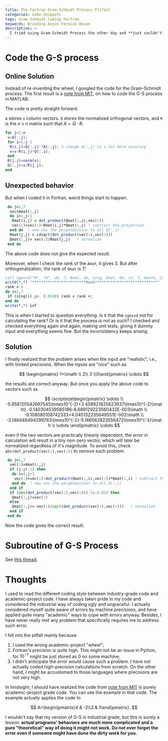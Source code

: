 ```yaml
---
title: The Fortran Gram-Schmidt Process Pitfall
categories: Code-Snippets
tags: Gram-Schmidt Coding Fortran 
keywords: Braiding Anyon Fermion Boson
description: >-
  I tried using Gram-Schmidt Process the other day and **just couldn't** get the correct result. It took me a few days trying to figure out why. Turns out that it's just a simple precision error problem.
---
```


# Code the G-S process

## Online Solution

Instead of re-inventing the wheel, I googled the code for the Gram-Schmidt process. The first result is a [note from MIT](http://web.mit.edu/18.06/www/Essays/gramschmidtmat.pdf), on how to code the G-S process in MATLAB. 

The code is pretty straight forward.

`A` stores `n` column vectors. `Q` stores the normalized orthogonal vectors, and `R` is the $n\times n$ matrix such that $A=Q\cdot R​$.

```matlab
for j=1:n
 v=A(:,j);
 for i=1:j-1
  R(i,j)=Q(:,i)'*A(:,j); % change A(:,j) to v for more accuracy
  v=v-R(i,j)*Q(:,i);
 end
 R(j,j)=norm(v);
 Q(:,j)=v/R(j,j);
end
```

## Unexpected behavior

But when I coded it in Fortran, weird things start to happen.

```fortran
 do j=1,7                               
  vec=Amat(:,j)                     
  do i=1,j-1
   Rmat(i,j) = dot_product(Qmat(:,i),vec(:))
   vec(:)=vec(:)-Rmat(i,j)*Qmat(:,i) ! subtract the projection  
  end do  ! now vec the perpendicular to all Q(:,i)                
  Rmat(j,j) = cdsqrt(dot_product(vec(:),vec(:)))
  Qmat(:,j)= vec(:)/Rmat(j,j)   ! normalize
 end do
```

The above code does not give the expected result.

Moreover, when I check the rank of the `Amat`, it gives 3. But after orthogonalization, the rank of `Qmat` is 7!

```fortran
call zgesvd("N", "N", dm, 7, Amat, dm, sing, Umat, dm, vt, 7, Awork, 25*dm, Arwork, inf)
write(*,*) "************************Rank****************************"
rank = 0
do i=1,7
 if (sing(i).ge. 0.05d0) rank = rank +1
end do
write(*,*) inf
```

This is when I started to question everything. Is it that the `zgesvd` not for calculating the rank? Or is it that the process is not as such? I checked and checked everything again and again, making unit tests, giving it dummy input and everything seems fine. But the inconsistency keeps arising.

## Solution

I finally realized that the problem arises when the input are "realistic", i.e., with limited precisions. When the inputs are "nice" such as 

$$
\begin{pmatrix} 1+\imath \\ 2\\ 3 \\0\end{pmatrix} \cdots
$$

the results are correct anyway. But once you apply the above code to vectors such as

$$
\scriptsize\begin{pmatrix} 
\vdots \\
-5.958120542697545\times10^{-2}+3.458921825623937\times10^{-2}\imath\\
-0.140304539565186-6.689129223560432E-003\imath \\
-0.108080108742333+4.045132235649551E-002\imath \\
-3.146446494299783\times10^{-2}-5.166562823556472\times10^{-3}\imath \\
\vdots \end{pmatrix} \cdots
$$

even if the two vectors are practically linearly dependent, the error in calculation will result in a tiny non-zero vector, which will later be normalized regardless of it's magnitude. To avoid this, check `abs(dot_product(vec(:),vec(:))` to remove such problem.

```fortran
 do j=1,7                               
  vec(:)=Amat(:,j) 
  if (j.gt.1) then
   do i=1,j-1
    vec(:)=vec(:)-dot_product(Qmat(:,i),vec(:))*Qmat(:,i) ! subtract the projection  
   end do  ! now vec the perpendicular to all Q(:,i)       
  end if
  if (abs(dot_product(vec(:),vec(:))).le.0.01) then
   Qmat(:,j)=vec(:)
  else
   Qmat(:,j)= vec(:)/sqrt(dot_product(vec(:),vec(:)))   ! normalize
  end if
 end do
```

Now the code gives the correct result.

# Subroutine of G-S Process

See [this thread](https://software.intel.com/en-us/forums/intel-math-kernel-library/topic/295422).

# Thoughts

I used to read the different coding style between industry-grade code and academic-project code. I have always taken pride in my code and considered the industrial way of coding ugly and ungraceful. I actually considered myself quite aware of errors by machine precisions, and have applied quite many "academic" ways to cope with errors anyway.  Besides, I have never really met any problem that specifically requires me to address such error.

I fell into the pitfall mainly because 

1. I used the wrong academic-project "wheel";
2. Fortran's precision is quite high. This might not be an issue in Python, for $10^{-7}$ might be just stored as $0$ on some machine;
3. I didn't anticipate the error would cause such a problem.  I have not actually coded high-precision calculations from scratch. On the other hand, I might be accustomed to those languages where precisions are not very high.

In hindsight, I should have realized the code from [note from MIT](http://web.mit.edu/18.06/www/Essays/gramschmidtmat.pdf) is purely academic-project grade code. You can see the example in that code. The example actually applies the code to 

$$
A=\begin{pmatrix}4 & -2\\3 & 1\end{pmatrix}.
$$

I wouldn't say that my version of G-S is industrial grade, but this is surely a lesson: **actual programs' behaviors are much more complicated and a pure "theoretical" way of doing it might not work. Do not ever forget the error even if someone might have done the dirty work for you.**